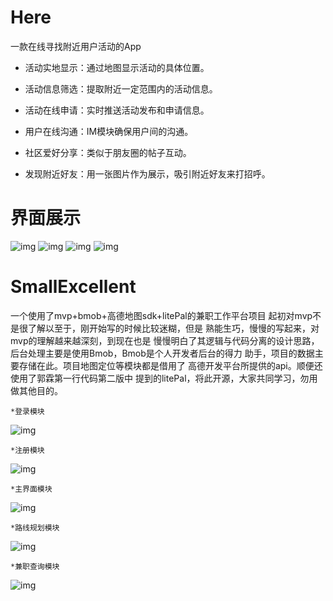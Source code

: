 # Here
一款在线寻找附近用户活动的App
* 活动实地显示：通过地图显示活动的具体位置。

* 活动信息筛选：提取附近一定范围内的活动信息。

* 活动在线申请：实时推送活动发布和申请信息。

* 用户在线沟通：IM模块确保用户间的沟通。

* 社区爱好分享：类似于朋友圈的帖子互动。

* 发现附近好友：用一张图片作为展示，吸引附近好友来打招呼。


# 界面展示

![img](https://github.com/old-traveler/Here/blob/master/img/S80312-163028.jpg)
![img](https://github.com/old-traveler/Here/blob/master/img/S80312-163039.jpg)
![img](https://github.com/old-traveler/Here/blob/master/img/S80312-163045.jpg)
![img](https://github.com/old-traveler/Here/blob/master/img/S80312-163058.jpg)



# SmallExcellent

一个使用了mvp+bmob+高德地图sdk+litePal的兼职工作平台项目
起初对mvp不是很了解以至于，刚开始写的时候比较迷糊，但是
熟能生巧，慢慢的写起来，对mvp的理解越来越深刻，到现在也是
慢慢明白了其逻辑与代码分离的设计思路，后台处理主要是使用Bmob，Bmob是个人开发者后台的得力
助手，项目的数据主要存储在此。项目地图定位等模块都是借用了
高德开发平台所提供的api。顺便还使用了郭霖第一行代码第二版中
提到的litePal，将此开源，大家共同学习，勿用做其他目的。

    *登录模块

![img](https://github.com/old-traveler/SmallExcellent1/blob/master/img/S70511-134153.jpg)

    *注册模块

![img](https://github.com/old-traveler/SmallExcellent1/blob/master/img/S70511-134158.jpg)

    *主界面模块

![img](https://github.com/old-traveler/SmallExcellent1/blob/master/img/S70511-134113.jpg)

    *路线规划模块

![img](https://github.com/old-traveler/SmallExcellent1/blob/master/img/S70511-134137.jpg)  

    *兼职查询模块

![img](https://github.com/old-traveler/SmallExcellent1/blob/master/img/S70511-133901.jpg)

